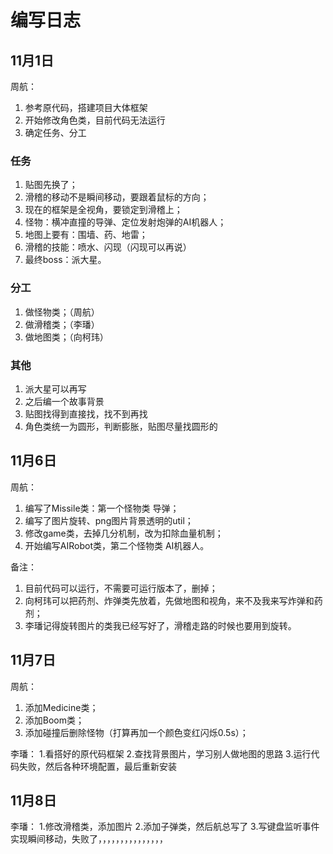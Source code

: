 # 编写日志

## 11月1日

周航：
   1. 参考原代码，搭建项目大体框架
   2. 开始修改角色类，目前代码无法运行
   3. 确定任务、分工
   
### 任务
   1. 贴图先换了；
   2. 滑稽的移动不是瞬间移动，要跟着鼠标的方向；
   3. 现在的框架是全视角，要锁定到滑稽上；
   4. 怪物：横冲直撞的导弹、定位发射炮弹的AI机器人；
   5. 地图上要有：围墙、药、地雷；
   6. 滑稽的技能：喷水、闪现（闪现可以再说）
   7. 最终boss：派大星。
   
### 分工
   1. 做怪物类；（周航）
   2. 做滑稽类；（李璠）
   3. 做地图类；（向柯玮）
   
### 其他
   1. 派大星可以再写
   2. 之后编一个故事背景
   3. 贴图找得到直接找，找不到再找
   4. 角色类统一为圆形，判断膨胀，贴图尽量找圆形的
   
## 11月6日

周航：
   1. 编写了Missile类：第一个怪物类 导弹；
   2. 编写了图片旋转、png图片背景透明的util；
   3. 修改game类，去掉几分机制，改为扣除血量机制；
   4. 开始编写AIRobot类，第二个怪物类 AI机器人。
   
备注：
1. 目前代码可以运行，不需要可运行版本了，删掉；
2. 向柯玮可以把药剂、炸弹类先放着，先做地图和视角，来不及我来写炸弹和药剂；
3. 李璠记得旋转图片的类我已经写好了，滑稽走路的时候也要用到旋转。

## 11月7日

周航：
   1. 添加Medicine类；
   2. 添加Boom类；
   3. 添加碰撞后删除怪物（打算再加一个颜色变红闪烁0.5s）；
   
李璠：
   1.看搭好的原代码框架
   2.查找背景图片，学习别人做地图的思路
   3.运行代码失败，然后各种环境配置，最后重新安装
  
## 11月8日

李璠：
   1.修改滑稽类，添加图片
   2.添加子弹类，然后航总写了
   3.写键盘监听事件实现瞬间移动，失败了，，，，，，，，，，，，，，，
   
